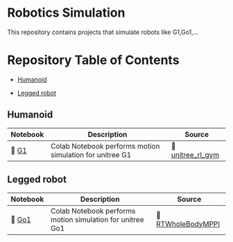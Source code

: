 # Robotics Simulation
This repository contains projects that simulate robots like G1,Go1,...


# Repository Table of Contents
<!-- MarkdownTOC depth=4 -->

- [Humanoid](#humanoid)
    <!-- - [G1](#G1) -->

- [Legged robot](#leggedrobot)
    <!-- - [Go1](#Go1) -->


## Humanoid
<a name="humanoid"></a>

<!-- <a name="G1"></a> -->
| Notebook | Description | Source | 
|----------|-------------|----------|
| 🚀 [G1](https://colab.research.google.com/drive/1lI1opfi2nBaFJC_n9K_JQta9zSILZfPq) | Colab Notebook performs motion simulation for unitree G1 | 🚀 [unitree_rl_gym](https://github.com/unitreerobotics/unitree_rl_gym) |


## Legged robot
<a name="leggedrobot"></a>

| Notebook | Description | Source | 
|----------|-------------|----------|
| 🚀 [Go1](https://colab.research.google.com/drive/1lI1opfi2nBaFJC_n9K_JQta9zSILZfPq) | Colab Notebook performs motion simulation for unitree Go1 | 🚀 [RTWholeBodyMPPI](https://github.com/jrapudg/RTWholeBodyMPPI/tree/main) |
